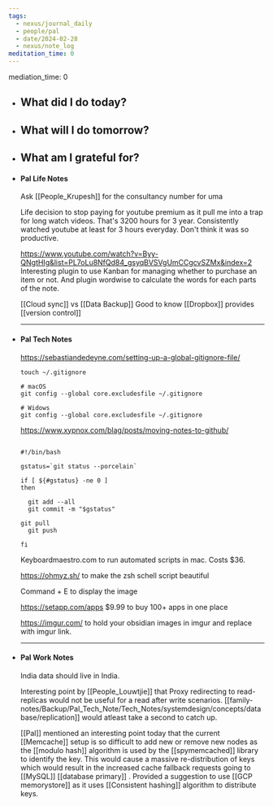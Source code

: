 ```yaml
---
tags:
  - nexus/journal_daily
  - people/pal
  - date/2024-02-28
  - nexus/note_log
meditation_time: 0
---
```

mediation_time: 0

- ## What did I do today?
- ## What will I do tomorrow?
- ## What am I grateful for?
- #### Pal Life Notes
  
  Ask [[People_Krupesh]] for the consultancy number for uma
  
  Life decision to stop paying for youtube premium as it pull me into a trap for long watch videos. That's 3200 hours for 3 year. Consistently watched youtube at least for 3 hours everyday. Don't think it was so productive. 
  
  https://www.youtube.com/watch?v=Byy-QNgtHIg&list=PL7oLu8NfQd84_gsyqBVSVgUmCCgcvSZMx&index=2
  Interesting plugin to use Kanban for managing whether to purchase an item or not. 
  And plugin wordwise to calculate the words for each parts of the note. 
  
  [[Cloud sync]] vs [[Data Backup]]
  Good to know [[Dropbox]] provides [[version control]]
  
  
  -----------
- #### Pal Tech Notes
  
  
  https://sebastiandedeyne.com/setting-up-a-global-gitignore-file/
  
  ```
  touch ~/.gitignore
  
  # macOS 
  git config --global core.excludesfile ~/.gitignore
  
  # Widows
  git config --global core.excludesfile ~/.gitignore 
  ```
  
  https://www.xypnox.com/blag/posts/moving-notes-to-github/
  
  
  ```
  
  #!/bin/bash
  
  gstatus=`git status --porcelain`
  
  if [ ${#gstatus} -ne 0 ]
  then
  
    git add --all
    git commit -m "$gstatus"
  
  git pull
    git push
  
  fi 
  
  ```
  
  
  Keyboardmaestro.com to run automated scripts in mac. Costs $36. 
  
  https://ohmyz.sh/ to make the zsh schell script beautiful 
  
  Command + E to display the image 
  
  https://setapp.com/apps $9.99 to buy 100+ apps in one place 
  
  https://imgur.com/ to hold your obsidian images in imgur and replace with imgur link. 
  
  ------
- #### Pal Work Notes 
  
  India data should live in India. 
  
  Interesting point by [[People_Louwtjie]] that Proxy redirecting to read-replicas would not be useful for a read after write scenarios. [[family-notes/Backup/Pal_Tech_Note/Tech_Notes/systemdesign/concepts/database/replication]] would atleast take a second to catch up. 
  
  [[Pal]] mentioned an interesting point today that the current [[Memcache]] setup is so difficult to add new or remove new nodes as the [[modulo hash]] algorithm is used by the [[spymemcached]] library to identify the key. This would cause a massive re-distribution of keys which would result in the increased cache fallback requests going to [[MySQL]] [[database primary]] . Provided a suggestion to use [[GCP memorystore]] as it uses [[Consistent hashing]] algorithm to distribute keys.